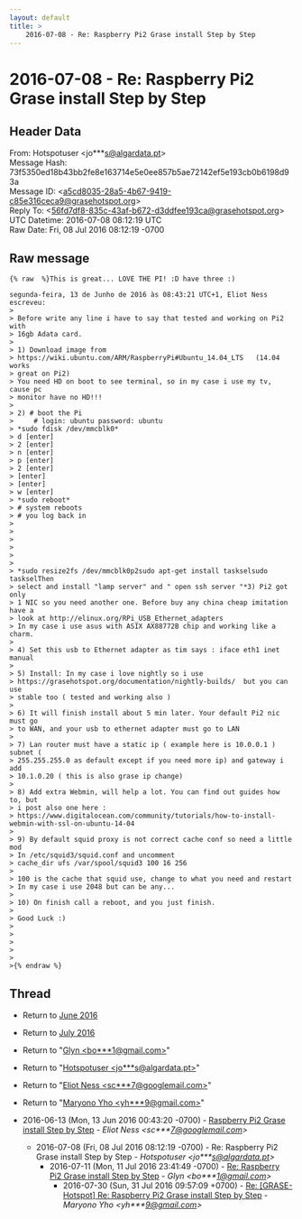 ```yaml
---
layout: default
title: >
    2016-07-08 - Re: Raspberry Pi2 Grase install Step by Step
---
```


# 2016-07-08 - Re: Raspberry Pi2 Grase install Step by Step

## Header Data

From: Hotspotuser \<jo***s@algardata.pt\><br>
Message Hash: 73f5350ed18b43bb2fe8e163714e5e0ee857b5ae72142ef5e193cb0b6198d93a<br>
Message ID: \<a5cd8035-28a5-4b67-9419-c85e316ceca9@grasehotspot.org\><br>
Reply To: \<56fd7df8-835c-43af-b672-d3ddfee193ca@grasehotspot.org\><br>
UTC Datetime: 2016-07-08 08:12:19 UTC<br>
Raw Date: Fri, 08 Jul 2016 08:12:19 -0700<br>

## Raw message

```
{% raw  %}This is great... LOVE THE PI! :D have three :)

segunda-feira, 13 de Junho de 2016 às 08:43:21 UTC+1, Eliot Ness escreveu:
>
> Before write any line i have to say that tested and working on Pi2 with 
> 16gb Adata card.
>
> 1) Download image from 
> https://wiki.ubuntu.com/ARM/RaspberryPi#Ubuntu_14.04_LTS   (14.04 works 
> great on Pi2)
> You need HD on boot to see terminal, so in my case i use my tv, cause pc 
> monitor have no HD!!!
>
> 2) # boot the Pi
>     # login: ubuntu password: ubuntu
> *sudo fdisk /dev/mmcblk0*
> d [enter]
> 2 [enter]
> n [enter]
> p [enter]
> 2 [enter]
> [enter]
> [enter]
> w [enter]
> *sudo reboot*
> # system reboots
> # you log back in
>
>
>
>
>
>
> *sudo resize2fs /dev/mmcblk0p2sudo apt-get install taskselsudo taskselThen 
> select and install "lamp server" and " open ssh server "*3) Pi2 got only 
> 1 NIC so you need another one. Before buy any china cheap imitation have a 
> look at http://elinux.org/RPi_USB_Ethernet_adapters
> In my case i use asus with ASIX AX88772B chip and working like a charm.
>
> 4) Set this usb to Ethernet adapter as tim says : iface eth1 inet manual 
>
> 5) Install: In my case i love nightly so i use 
> https://grasehotspot.org/documentation/nightly-builds/  but you can use 
> stable too ( tested and working also )
>
> 6) It will finish install about 5 min later. Your default Pi2 nic must go 
> to WAN, and your usb to ethernet adapter must go to LAN
>
> 7) Lan router must have a static ip ( example here is 10.0.0.1 )  subnet ( 
> 255.255.255.0 as default except if you need more ip) and gateway i add 
> 10.1.0.20 ( this is also grase ip change)
>
> 8) Add extra Webmin, will help a lot. You can find out guides how to, but 
> i post also one here :
> https://www.digitalocean.com/community/tutorials/how-to-install-webmin-with-ssl-on-ubuntu-14-04
>
> 9) By default squid proxy is not correct cache conf so need a little mod
> In /etc/squid3/squid.conf and uncomment
> cache_dir ufs /var/spool/squid3 100 16 256
>
> 100 is the cache that squid use, change to what you need and restart
> In my case i use 2048 but can be any...
>
> 10) On finish call a reboot, and you just finish. 
>
> Good Luck :)
>
>
>
>
>
>{% endraw %}
```

## Thread

+ Return to [June 2016](/archive/2016/06)
+ Return to [July 2016](/archive/2016/07)

+ Return to "[Glyn <bo***1<span>@</span>gmail.com>](/authors/bo___1_at_gmail_com)"
+ Return to "[Hotspotuser <jo***s<span>@</span>algardata.pt>](/authors/jo___s_at_algardata_pt)"
+ Return to "[Eliot Ness <sc***7<span>@</span>googlemail.com>](/authors/sc___7_at_googlemail_com)"
+ Return to "[Maryono Yho <yh***9<span>@</span>gmail.com>](/authors/yh___9_at_gmail_com)"

+ 2016-06-13 (Mon, 13 Jun 2016 00:43:20 -0700) - [Raspberry Pi2 Grase install Step by Step](/archive/2016/06/43736131c8cfd4be74fed4018f3721a0f1315a854641a8cea0f74d41606e1531) - _Eliot Ness \<sc***7@googlemail.com\>_
  + 2016-07-08 (Fri, 08 Jul 2016 08:12:19 -0700) - Re: Raspberry Pi2 Grase install Step by Step - _Hotspotuser \<jo***s@algardata.pt\>_
    + 2016-07-11 (Mon, 11 Jul 2016 23:41:49 -0700) - [Re: Raspberry Pi2 Grase install Step by Step](/archive/2016/07/69bfb7dfb64e78dbf91d33c113dc37929ba9d0af9f8f493e23d1a4c9f223ba6e) - _Glyn \<bo***1@gmail.com\>_
      + 2016-07-30 (Sun, 31 Jul 2016 09:57:09 +0700) - [Re: [GRASE-Hotspot] Re: Raspberry Pi2 Grase install Step by Step](/archive/2016/07/246a2cbbb692f5bc930413ab1c0de920445535e1c07d3bd5cdae8b0ee90b0877) - _Maryono Yho \<yh***9@gmail.com\>_

